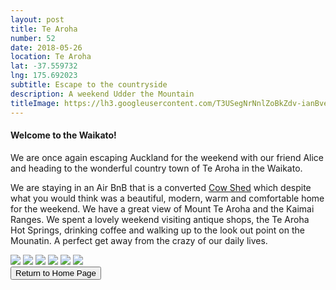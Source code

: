 ```yaml
---
layout: post
title: Te Aroha
number: 52
date: 2018-05-26
location: Te Aroha
lat: -37.559732
lng: 175.692023
subtitle: Escape to the countryside
description: A weekend Udder the Mountain
titleImage: https://lh3.googleusercontent.com/T3USegNrNnlZoBkZdv-ianBvevilbJ43RXeL0rbbbVV6RObfT5ZPWCiTU_X_9QQAQeDewHMrgtWamX3LdnYelln7GEmdPZBs11u0hFu7jSyL1I-YTM-1vZF0NJicpfIJchMBVmgxjho=w2400
---
```


<h4>Welcome to the Waikato!</h4>

We are once again escaping Auckland for the weekend with our friend Alice and heading to the wonderful country town of Te Aroha in the Waikato. 

We are staying in an Air BnB that is a converted <a target="_blank" href="https://www.airbnb.com/rooms/18040946">Cow Shed</a> which despite what you would think was a beautiful, modern, warm and comfortable home for the weekend. We have a great view of Mount Te Aroha and the Kaimai Ranges. 
We spent a lovely weekend visiting antique shops, the Te Aroha Hot Springs, drinking coffee and walking up to the look out point on the Mounatin. A perfect get away from the crazy of our daily lives. 

<img src="https://lh3.googleusercontent.com/Jo_tVMKdNuNgwziKxtTkEysNIw3Fee60OpLhoWcXEDK1QJeE0Esqt8JRd9zR8VAmSx6O1By4rCyuaBV3a-Fh0n4AHNeUPimjo4-XPqQVqPuxr7vIiCNmfo3xGbxFsL0xZy4mrFNyvWM=w2400" class="image1">
<img src="https://lh3.googleusercontent.com/Bu8lBVzQox0p3-Qcz69VS_L-VxRaIu4InWhYc6vbfrh-2DlOlyfhGYViMnT_n6WPFKujdh6bQGiP27BFXnyu35ILtayG_orKL7Y9OF7tM5I3Y3T-I2XChZLzpX6FQ-9GnG4Iwlce5Yg=w2400" class="image1">
<img src="https://lh3.googleusercontent.com/2CGGUKS6hCVcxEdgBDgIOqo3K721MgJ7ZLy3kY3fQ2Ih5Q6Yr7k96DgmO4Fow3DVlTms-zXMasXoZuUm3y7Shcou7ebS35bUMV1KPCKj4fF0Yxn9Q1q7DA0tJc3fuBr4a-2_JWo02L4=w2400" class="image1">
<img src="https://lh3.googleusercontent.com/vCyE8j_S60f9EaP9dTXpfm8Pf3qQF7irwXzUbHCxj448mMdrLbSbpxJrmIijnsUdDJjabMFjOIVDRkWMViwwmzLuRnv__oM6r7BBSOQnFGSC5Z-G7nTMv9on3Hoa-KnK-j2ZGwGkkdo=w2400" class="image1">
<img src="https://lh3.googleusercontent.com/NKcs-P67mBbucXw0_yHPIDWFvkTSd37Q3WUmETUDIzJNvoqGLLOjihzyjQTfJS1Ys1N6wG0UxAcXx2SfBsDnvDzlkO37l9LCUOstzg6iELRkobNVdVzgG2r7D-2MFHm5xiPzTlEmlfE=w2400" class="image1">
<img src="https://lh3.googleusercontent.com/CWAwYapkHrKKit2vvjAg9E1Vvadmxrq2AOu5-CIWllPBIb_g6MQAcD11POVQiR8b7j0VH7Mh4jVCNeaI7H3lzQJS77y20BiqhlVX55pXxXulemN4BzMROuxM6jTRKZ5Nq4A-VqEdWqM=w2400" class="image1">

<div class="wrapper">
  <input type="button" class="button" value="Return to Home Page" onclick="self.close()">
</div>
